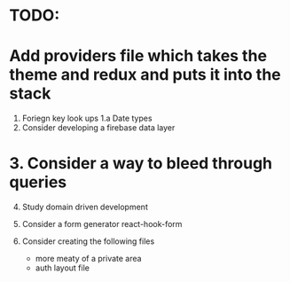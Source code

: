 # TODO:

# Add providers file which takes the theme and redux and puts it into the stack

1. Foriegn key look ups
1.a Date types
2. Consider developing a firebase data layer
# 3. Consider a way to bleed through queries
4. Study domain driven development


5. Consider a form generator react-hook-form
6. Consider creating the following files
    - more meaty of a private area
    - auth layout file
